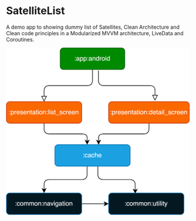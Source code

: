 # SatelliteList
A demo app to showing dummy list of Satellites, Clean Architecture and Clean code principles in a Modularized MVVM architecture, LiveData and Coroutines.


<img src="/previews/modularization_chart.png" align="left" width="500"/>